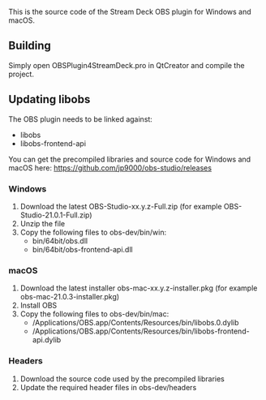 
This is the source code of the Stream Deck OBS plugin for Windows and macOS.


## Building

Simply open OBSPlugin4StreamDeck.pro in QtCreator and compile the project.


## Updating libobs

The OBS plugin needs to be linked against: 

- libobs
- libobs-frontend-api


You can get the precompiled libraries and source code for Windows and macOS here:
https://github.com/jp9000/obs-studio/releases


### Windows

1. Download the latest OBS-Studio-xx.y.z-Full.zip (for example OBS-Studio-21.0.1-Full.zip)
2. Unzip the file
3. Copy the following files to obs-dev/bin/win:
	- bin/64bit/obs.dll
	- bin/64bit/obs-frontend-api.dll


### macOS

1. Download the latest installer obs-mac-xx.y.z-installer.pkg (for example obs-mac-21.0.3-installer.pkg)
2. Install OBS
3. Copy the following files to obs-dev/bin/mac:
	- /Applications/OBS.app/Contents/Resources/bin/libobs.0.dylib
	- /Applications/OBS.app/Contents/Resources/bin/libobs-frontend-api.dylib


### Headers

1. Download the source code used by the precompiled libraries
2. Update the required header files in obs-dev/headers